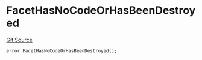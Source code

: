 # FacetHasNoCodeOrHasBeenDestroyed
[Git Source](https://github.com/thrackle-io/forte-rules-engine/blob/5026b0b8ff56953bd0f2675bfc42f5fa45097500/src/protocol/economic/ruleProcessor/RuleProcessorDiamond.sol)


```solidity
error FacetHasNoCodeOrHasBeenDestroyed();
```

